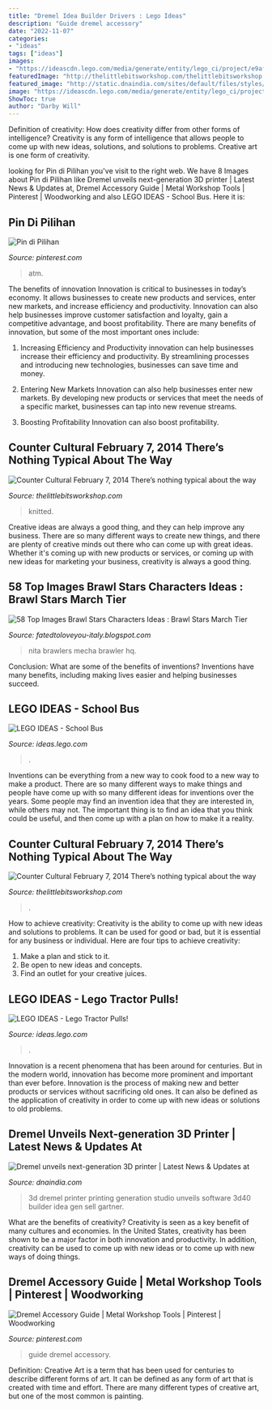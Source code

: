 ```yaml
---
title: "Dremel Idea Builder Drivers : Lego Ideas"
description: "Guide dremel accessory"
date: "2022-11-07"
categories:
- "ideas"
tags: ["ideas"]
images:
- "https://ideascdn.lego.com/media/generate/entity/lego_ci/project/e9aff689-98c2-4ff6-9f02-fe1270ee48ad/1/resize:1600:900/native"
featuredImage: "http://thelittlebitsworkshop.com/thelittlebitsworkshop.com/Resources/Archive_files/shapeimage_18.png"
featured_image: "http://static.dnaindia.com/sites/default/files/styles/half/public/2016/06/20/473538-idea-builder-3d40-3d-printing-3d-printer-dremel-next-generation-new-gen-print-studio-software-gartner-dremel.jpg?itok=QlLHBT6H"
image: "https://ideascdn.lego.com/media/generate/entity/lego_ci/project/8c1baf74-f372-4c6a-8b4e-ef51d862dc00/1/resize:1600:900/native"
ShowToc: true
author: "Darby Will"
---
```



Definition of creativity: How does creativity differ from other forms of intelligence?
Creativity is any form of intelligence that allows people to come up with new ideas, solutions, and solutions to problems. Creative art is one form of creativity.

	

		
looking for Pin di Pilihan you've visit to the right web. We have 8 Images about Pin di Pilihan like Dremel unveils next-generation 3D printer | Latest News &amp; Updates at, Dremel Accessory Guide | Metal Workshop Tools | Pinterest | Woodworking and also LEGO IDEAS - School Bus. Here it is:
		
    
## Pin Di Pilihan

<img loading=lazy src="https://i.pinimg.com/originals/99/ce/06/99ce0696517cc87db3f772ad4e3f8188.jpg" onerror="this.onerror=null;this.src='https://tse4.mm.bing.net/th?id=OIP.gWJZ-FpZIONagXA_EjgZZgHaFO&amp;pid=15.1';" alt="Pin di Pilihan">

_Source: pinterest.com_

>atm. 

	

The benefits of innovation
Innovation is critical to businesses in today’s economy. It allows businesses to create new products and services, enter new markets, and increase efficiency and productivity. Innovation can also help businesses improve customer satisfaction and loyalty, gain a competitive advantage, and boost profitability.
There are many benefits of innovation, but some of the most important ones include:

1. Increasing Efficiency and Productivity
innovation can help businesses increase their efficiency and productivity. By streamlining processes and introducing new technologies, businesses can save time and money.

2. Entering New Markets
Innovation can also help businesses enter new markets. By developing new products or services that meet the needs of a specific market, businesses can tap into new revenue streams.

3. Boosting Profitability
Innovation can also boost profitability.

    
## Counter Cultural February 7, 2014 There’s Nothing Typical About The Way

<img loading=lazy src="http://thelittlebitsworkshop.com/thelittlebitsworkshop.com/Resources/Archive_files/shapeimage_18.png" onerror="this.onerror=null;this.src='https://tse3.mm.bing.net/th?id=OIP.dvrnp-7PJPcZ-lnpliBEIwAAAA&amp;pid=15.1';" alt="Counter Cultural February 7, 2014 There’s nothing typical about the way">

_Source: thelittlebitsworkshop.com_

>knitted. 

	

Creative ideas are always a good thing, and they can help improve any business. There are so many different ways to create new things, and there are plenty of creative minds out there who can come up with great ideas. Whether it's coming up with new products or services, or coming up with new ideas for marketing your business, creativity is always a good thing.

    
## 58 Top Images Brawl Stars Characters Ideas : Brawl Stars March Tier

<img loading=lazy src="http://pm1.narvii.com/7137/f4a37202a86b6f609753d9416e07ac8a1f305ebdr1-1060-864v2_uhq.jpg" onerror="this.onerror=null;this.src='https://tse4.mm.bing.net/th?id=OIP.G4eKhdhm0NMgVKkFO6SVsgHaGC&amp;pid=15.1';" alt="58 Top Images Brawl Stars Characters Ideas : Brawl Stars March Tier">

_Source: fatedtoloveyou-italy.blogspot.com_

>nita brawlers mecha brawler hq. 

	

Conclusion: What are some of the benefits of inventions?
Inventions have many benefits, including making lives easier and helping businesses succeed.

    
## LEGO IDEAS - School Bus

<img loading=lazy src="https://ideascdn.lego.com/media/generate/entity/lego_ci/project/e9aff689-98c2-4ff6-9f02-fe1270ee48ad/1/resize:1600:900/native" onerror="this.onerror=null;this.src='https://tse4.mm.bing.net/th?id=OIP.qDCsO-p7OoBK8euF1sA9QwHaEL&amp;pid=15.1';" alt="LEGO IDEAS - School Bus">

_Source: ideas.lego.com_

>. 

	

Inventions can be everything from a new way to cook food to a new way to make a product. There are so many different ways to make things and people have come up with so many different ideas for inventions over the years. Some people may find an invention idea that they are interested in, while others may not. The important thing is to find an idea that you think could be useful, and then come up with a plan on how to make it a reality.

    
## Counter Cultural February 7, 2014 There’s Nothing Typical About The Way

<img loading=lazy src="https://www.thelittlebitsworkshop.com/thelittlebitsworkshop.com/Resources/Archive_files/shapeimage_19.png" onerror="this.onerror=null;this.src='https://tse2.mm.bing.net/th?id=OIP.xHG2cpWSg94ILYG2mpmpagAAAA&amp;pid=15.1';" alt="Counter Cultural February 7, 2014 There’s nothing typical about the way">

_Source: thelittlebitsworkshop.com_

>. 

	

How to achieve creativity:
Creativity is the ability to come up with new ideas and solutions to problems. It can be used for good or bad, but it is essential for any business or individual. Here are four tips to achieve creativity:
1. Make a plan and stick to it.
2. Be open to new ideas and concepts.
3. Find an outlet for your creative juices.

    
## LEGO IDEAS - Lego Tractor Pulls!

<img loading=lazy src="https://ideascdn.lego.com/media/generate/entity/lego_ci/project/8c1baf74-f372-4c6a-8b4e-ef51d862dc00/1/resize:1600:900/native" onerror="this.onerror=null;this.src='https://tse1.mm.bing.net/th?id=OIP.jITLejotloSwMUHwzcnwlgHaDI&amp;pid=15.1';" alt="LEGO IDEAS - Lego Tractor Pulls!">

_Source: ideas.lego.com_

>. 

	

Innovation is a recent phenomena that has been around for centuries. But in the modern world, innovation has become more prominent and important than ever before. Innovation is the process of making new and better products or services without sacrificing old ones. It can also be defined as the application of creativity in order to come up with new ideas or solutions to old problems.

    
## Dremel Unveils Next-generation 3D Printer | Latest News &amp; Updates At

<img loading=lazy src="http://static.dnaindia.com/sites/default/files/styles/half/public/2016/06/20/473538-idea-builder-3d40-3d-printing-3d-printer-dremel-next-generation-new-gen-print-studio-software-gartner-dremel.jpg?itok=QlLHBT6H" onerror="this.onerror=null;this.src='https://tse2.mm.bing.net/th?id=OIP.NUqAW1CPGNth3skzy6YU_AHaEK&amp;pid=15.1';" alt="Dremel unveils next-generation 3D printer | Latest News &amp; Updates at">

_Source: dnaindia.com_

>3d dremel printer printing generation studio unveils software 3d40 builder idea gen sell gartner. 

	

What are the benefits of creativity?
Creativity is seen as a key benefit of many cultures and economies. In the United States, creativity has been shown to be a major factor in both innovation and productivity. In addition, creativity can be used to come up with new ideas or to come up with new ways of doing things.

    
## Dremel Accessory Guide | Metal Workshop Tools | Pinterest | Woodworking

<img loading=lazy src="https://s-media-cache-ak0.pinimg.com/600x315/38/1f/d1/381fd18b5672715a5dc3279d23453a90.jpg" onerror="this.onerror=null;this.src='https://tse1.mm.bing.net/th?id=OIP.arYkOgTbAGv_ePHebVnKKAHaD4&amp;pid=15.1';" alt="Dremel Accessory Guide | Metal Workshop Tools | Pinterest | Woodworking">

_Source: pinterest.com_

>guide dremel accessory. 

	

Definition:
Creative Art is a term that has been used for centuries to describe different forms of art. It can be defined as any form of art that is created with time and effort. There are many different types of creative art, but one of the most common is painting.

